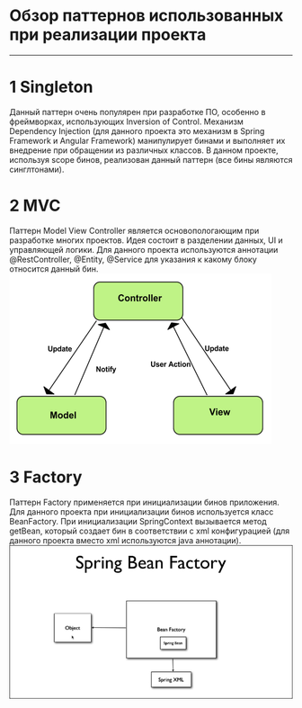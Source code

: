 # Обзор паттернов использованных при реализации проекта
---


# 1 Singleton
Данный паттерн очень популярен при разработке ПО, особенно в фреймворках, использующих Inversion of Control. Механизм Dependency Injection (для данного проекта это механизм в Spring Framework и Angular Framework) манипулирует бинами и выполняет их внедрение при обращении из различных классов. В данном проекте, используя scope бинов, реализован данный паттерн (все бины являются синглтонами).

# 2 MVC
Паттерн Model View Controller является основопологающим при разработке многих проектов. Идея состоит в разделении данных, UI и управляющей логики. Для данного проекта используются аннотации @RestController, @Entity, @Service для указания к какому блоку относится данный бин.
![mvc](images/mvc.png)

# 3 Factory
Паттерн Factory применяется при инициализации бинов приложения. Для данного проекта при инициализации бинов используется класс BeanFactory. При инициализации SpringContext вызывается метод getBean, который создает бин в соответствии с xml конфигурацией (для данного проекта вместо xml используются java аннотации).
![factory](images/springFactory.png)
